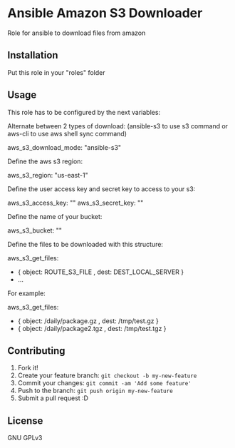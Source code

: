 # Ansible Amazon S3 Downloader

Role for ansible to download files from amazon

## Installation

Put this role in your "roles" folder

## Usage

This role has to be configured by the next variables:

Alternate between 2 types of download: (ansible-s3 to use s3 command or aws-cli to use aws shell sync command)

aws_s3_download_mode: "ansible-s3"

Define the aws s3 region:

aws_s3_region: "us-east-1"

Define the user access key and secret key to access to your s3:

aws_s3_access_key: ""
aws_s3_secret_key: ""

Define the name of your bucket:

aws_s3_bucket: ""

Define the files to be downloaded with this structure:

aws_s3_get_files:
  - { object: ROUTE_S3_FILE , dest: DEST_LOCAL_SERVER }
  - ...

For example:

aws_s3_get_files:
  - { object: /daily/package.gz , dest: /tmp/test.gz }
  - { object: /daily/package2.tgz , dest: /tmp/test.tgz }

## Contributing

1. Fork it!
2. Create your feature branch: `git checkout -b my-new-feature`
3. Commit your changes: `git commit -am 'Add some feature'`
4. Push to the branch: `git push origin my-new-feature`
5. Submit a pull request :D

## License

GNU GPLv3